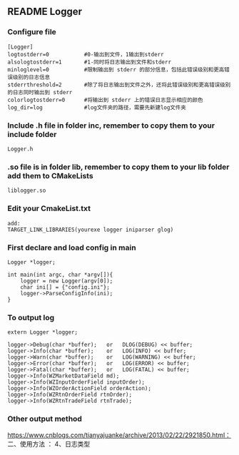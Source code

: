 ## README Logger

### Configure file 

```
[Logger]
logtostderr=0           #0-输出到文件，1输出到stderr
alsologtostderr=1       #1-同时将日志输出到文件和stderr
minloglevel=0           #限制输出到 stderr 的部分信息，包括此错误级别和更高错误级别的日志信息
stderrthreshold=2       #除了将日志输出到文件之外，还将此错误级别和更高错误级别的日志同时输出到 stderr
colorlogtostderr=0      #将输出到 stderr 上的错误日志显示相应的颜色
log_dir=log             #log文件夹的路径，需要先新建log文件夹
```

### Include .h file in folder inc, remember to copy them to your include folder
```
Logger.h
```

### .so file is in folder lib, remember to copy them to your lib folder add them to CMakeLists
```
liblogger.so
```

### Edit  your  CmakeList.txt

```
add:
TARGET_LINK_LIBRARIES(yourexe logger iniparser glog)
```

### First declare and load config in  main

```
Logger *logger;

int main(int argc, char *argv[]){
    logger = new Logger(argv[0]);
    char ini[] = {"config.ini"};
    logger->ParseConfigInfo(ini);
}
```

### To  output  log

```
extern Logger *logger;

logger->Debug(char *buffer);   or   DLOG(DEBUG) << buffer;
logger->Info(char *buffer);    or   LOG(INFO) << buffer;
logger->Warn(char *buffer);    or   LOG(WARNING) << buffer;
logger->Error(char *buffer);   or   LOG(ERROR) << buffer;
logger->Fatal(char *buffer);   or   LOG(FATAL) << buffer;
logger->Info(WZMarketDataField md);
logger->Info(WZInputOrderField inputOrder);             
logger->Info(WZOrderActionField orderAction);
logger->Info(WZRtnOrderField rtnOrder);
logger->Info(WZRtnTradeField rtnTrade);
```

### Other  output  method

https://www.cnblogs.com/tianyajuanke/archive/2013/02/22/2921850.html： 二、使用方法  ： 4、日志类型